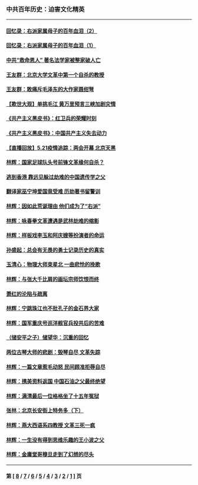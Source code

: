 ### 中共百年历史：迫害文化精英
---
#### [回忆录：右派家属母子的百年血泪（2）](../../pages/nf1176111/n12679738.md) 
#### [回忆录：右派家属母子的百年血泪（1）](../../pages/nf1176111/n12678112.md) 
#### [中共“救命恩人” 著名法学家被整家破人亡](../../pages/nf1176111/n12658168.md) 
#### [王友群：北京大学文革中第一个自杀的教授](../../pages/nf1176111/n12632697.md) 
#### [王友群：敢痛斥毛泽东的大作家聂绀弩](../../pages/nf1176111/n12384788.md) 
#### [【欺世大观】单挑毛江 黄万里预言三峡加剧灾情](../../pages/nf1176111/n12357101.md) 
#### [《共产主义黑皮书》：红卫兵的荣耀时刻](../../pages/nf1176111/n12190329.md) 
#### [《共产主义黑皮书》：中国共产主义失去动力](../../pages/nf1176111/n12168749.md) 
#### [【直播回放】5.21疫情追踪：两会开幕 北京天黑](../../pages/nf1176111/n12126358.md) 
#### [林辉：国家足球队头号前锋文革缘何自杀？](../../pages/nf1176111/n11648921.md) 
#### [逃到香港 靠远见躲过劫难的中国遗传学之父](../../pages/nf1176111/n11535984.md) 
#### [翻译家巫宁坤爱国竟受难 历劫著书留警训](../../pages/nf1176111/n11478084.md) 
#### [林辉：因如此荒诞理由 他们成为了“右派”](../../pages/nf1176111/n11070799.md) 
#### [林辉：咏春拳文革遭遇是武林劫难的缩影](../../pages/nf1176111/n11042647.md) 
#### [林辉：样板戏李玉和阿庆嫂等扮演者的命运](../../pages/nf1176111/n11034634.md) 
#### [孙盛起：总会有无畏的勇士记录历史的真实](../../pages/nf1176111/n11027279.md) 
#### [玉清心：物理大师束星北 一曲悲怆的挽歌](../../pages/nf1176111/n11022591.md) 
#### [林辉：与张大千比肩的画坛宗师饮恨而终](../../pages/nf1176111/n11020634.md) 
#### [萧红的沦陷与疏离](../../pages/nf1176111/n11005892.md) 
#### [林辉：宁跳珠江也不批孔子的金石界大家](../../pages/nf1176111/n11004578.md) 
#### [林辉：国军重庆号巡洋舰官兵投共后的苦难](../../pages/nf1176111/n10997801.md) 
#### [（储安平之子）储望华：沉重的回忆](../../pages/nf1176111/n10992445.md) 
#### [两位古琴大师的悲剧：毁琴自尽 文革失踪](../../pages/nf1176111/n10981686.md) 
#### [林辉：一篇文章惹毛动怒 民间顾准拒辱自尽](../../pages/nf1176111/n10977994.md) 
#### [林辉：携美资料返国 中国石油之父最终绝望](../../pages/nf1176111/n10955771.md) 
#### [林辉：满清最后一位格格坐了十五年冤狱](../../pages/nf1176111/n10925502.md) 
#### [张林：北京长安街上特务多（下）](../../pages/nf1176111/n10884987.md) 
#### [林辉：燕大西语系四教授 文革三死一疯](../../pages/nf1176111/n10847366.md) 
#### [林辉：一生没有得到思维乐趣的王小波之父](../../pages/nf1176111/n10834250.md) 
#### [林辉：金庸堂哥穆旦走到了幻想的尽头](../../pages/nf1176111/n10793353.md) 

---
#### 第 [ [8](./8.md) / [7](./7.md) / [6](./6.md) / [5](./5.md) / [4](./4.md) / [3](./3.md) / [2](./2.md) / [1](./1.md) ] 页
